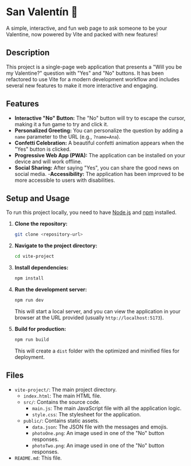 # San Valentín 💖

A simple, interactive, and fun web page to ask someone to be your Valentine, now powered by Vite and packed with new features!

## Description

This project is a single-page web application that presents a "Will you be my Valentine?" question with "Yes" and "No" buttons. It has been refactored to use Vite for a modern development workflow and includes several new features to make it more interactive and engaging.

## Features

- **Interactive "No" Button:** The "No" button will try to escape the cursor, making it a fun game to try and click it.
- **Personalized Greeting:** You can personalize the question by adding a `name` parameter to the URL (e.g., `?name=Ana`).
- **Confetti Celebration:** A beautiful confetti animation appears when the "Yes" button is clicked.
- **Progressive Web App (PWA):** The application can be installed on your device and will work offline.
- **Social Sharing:** After saying "Yes", you can share the good news on social media.
-**Accessibility:** The application has been improved to be more accessible to users with disabilities.

## Setup and Usage

To run this project locally, you need to have [Node.js](https://nodejs.org/) and [npm](https://www.npmjs.com/) installed.

1.  **Clone the repository:**
    ```bash
    git clone <repository-url>
    ```
2.  **Navigate to the project directory:**
    ```bash
    cd vite-project
    ```
3.  **Install dependencies:**
    ```bash
    npm install
    ```
4.  **Run the development server:**
    ```bash
    npm run dev
    ```
    This will start a local server, and you can view the application in your browser at the URL provided (usually `http://localhost:5173`).

5.  **Build for production:**
    ```bash
    npm run build
    ```
    This will create a `dist` folder with the optimized and minified files for deployment.

## Files

-   `vite-project/`: The main project directory.
    -   `index.html`: The main HTML file.
    -   `src/`: Contains the source code.
        -   `main.js`: The main JavaScript file with all the application logic.
        -   `style.css`: The stylesheet for the application.
    -   `public/`: Contains static assets.
        -   `data.json`: The JSON file with the messages and emojis.
        -   `photoOne.png`: An image used in one of the "No" button responses.
        -   `photoTwo.png`: An image used in one of the "No" button responses.
-   `README.md`: This file.
